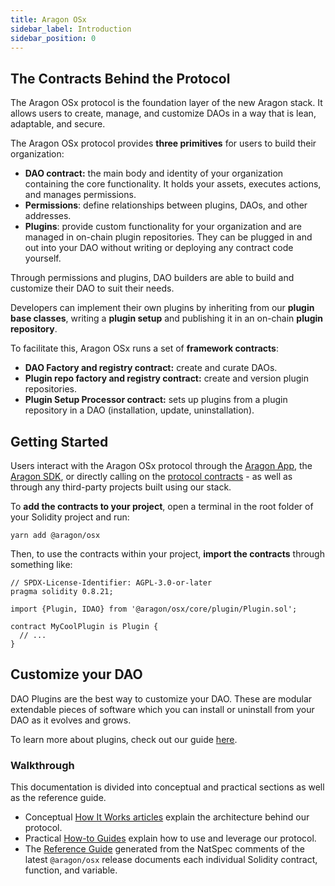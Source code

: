 ```yaml
---
title: Aragon OSx
sidebar_label: Introduction
sidebar_position: 0
---
```


## The Contracts Behind the Protocol

The Aragon OSx protocol is the foundation layer of the new Aragon stack. It allows users to create, manage, and customize DAOs in a way that is lean, adaptable, and secure.

The Aragon OSx protocol provides **three primitives** for users to build their organization:

- **DAO contract:** the main body and identity of your organization containing the core functionality. It holds your assets, executes actions, and manages permissions.
- **Permissions**: define relationships between plugins, DAOs, and other addresses.
- **Plugins**: provide custom functionality for your organization and are managed in on-chain plugin repositories. They can be plugged in and out into your DAO without writing or deploying any contract code yourself.

Through permissions and plugins, DAO builders are able to build and customize their DAO to suit their needs.

Developers can implement their own plugins by inheriting from our **plugin base classes**, writing a **plugin setup** and publishing it in an on-chain **plugin repository**.

To facilitate this, Aragon OSx runs a set of **framework contracts**:

- **DAO Factory and registry contract:** create and curate DAOs.
- **Plugin repo factory and registry contract:** create and version plugin repositories.
- **Plugin Setup Processor contract:** sets up plugins from a plugin repository in a DAO (installation, update, uninstallation).

## Getting Started

Users interact with the Aragon OSx protocol through the [Aragon App](https://app.aragon.org), the [Aragon SDK](https://devs.aragon.org/docs/sdk), or directly calling on the [protocol contracts](https://github.com/aragon/osx) - as well as through any third-party projects built using our stack.

To **add the contracts to your project**, open a terminal in the root folder of your Solidity project and run:

```shell
yarn add @aragon/osx
```

Then, to use the contracts within your project, **import the contracts** through something like:

<!-- TODO: get simple example for creating a DAO or another use case -->

```solidity title="MyCoolPlugin.sol"
// SPDX-License-Identifier: AGPL-3.0-or-later
pragma solidity 0.8.21;

import {Plugin, IDAO} from '@aragon/osx/core/plugin/Plugin.sol';

contract MyCoolPlugin is Plugin {
  // ...
}
```

## Customize your DAO

DAO Plugins are the best way to customize your DAO. These are modular extendable pieces of software which you can install or uninstall from your DAO as it evolves and grows.

To learn more about plugins, check out our guide [here](./02-how-to-guides/02-plugin-development/index.md).

### Walkthrough

This documentation is divided into conceptual and practical sections as well as the reference guide.

- Conceptual [How It Works articles](01-how-it-works/index.md) explain the architecture behind our protocol.
- Practical [How-to Guides](02-how-to-guides/index.md) explain how to use and leverage our protocol.
- The [Reference Guide](03-reference-guide/index.md) generated from the NatSpec comments of the latest `@aragon/osx` release documents each individual Solidity contract, function, and variable.
